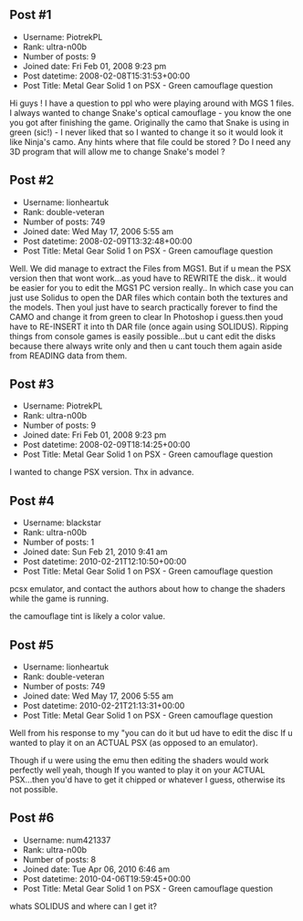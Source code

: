 ## Post #1
- Username: PiotrekPL
- Rank: ultra-n00b
- Number of posts: 9
- Joined date: Fri Feb 01, 2008 9:23 pm
- Post datetime: 2008-02-08T15:31:53+00:00
- Post Title: Metal Gear Solid 1 on PSX - Green camouflage question

Hi guys !
I have a question to ppl who were playing around with MGS 1 files. I always wanted to change Snake's optical camouflage - you know the one you got after finishing the game. Originally the camo that Snake is using in green (sic!) - I never liked that so I wanted to change it so it would look it like Ninja's camo. Any hints where that file could be stored ? Do I need any 3D program that will allow me to change Snake's model ?
## Post #2
- Username: lionheartuk
- Rank: double-veteran
- Number of posts: 749
- Joined date: Wed May 17, 2006 5:55 am
- Post datetime: 2008-02-09T13:32:48+00:00
- Post Title: Metal Gear Solid 1 on PSX - Green camouflage question

Well.
We did manage to extract the Files from MGS1.
But if u mean the PSX version then that wont work...as youd have to REWRITE the disk..
it would be easier for you to edit the MGS1 PC version really..
In which case you can just use Solidus to open the DAR files which contain both the textures and the models.
Then youl just have to search practically forever to find the CAMO and change it from green to clear In Photoshop i guess.then youd have to RE-INSERT it  into th DAR file (once again using SOLIDUS).
Ripping things from console games is easily possible...but u cant edit the disks because there always write only and then u cant touch them again aside from READING data from them.
## Post #3
- Username: PiotrekPL
- Rank: ultra-n00b
- Number of posts: 9
- Joined date: Fri Feb 01, 2008 9:23 pm
- Post datetime: 2008-02-09T18:14:25+00:00
- Post Title: Metal Gear Solid 1 on PSX - Green camouflage question

I wanted to change PSX version. Thx in advance.
## Post #4
- Username: blackstar
- Rank: ultra-n00b
- Number of posts: 1
- Joined date: Sun Feb 21, 2010 9:41 am
- Post datetime: 2010-02-21T12:10:50+00:00
- Post Title: Metal Gear Solid 1 on PSX - Green camouflage question

pcsx emulator, and contact the authors about how to change the shaders while the game is running.

the camouflage tint is likely a color value.
## Post #5
- Username: lionheartuk
- Rank: double-veteran
- Number of posts: 749
- Joined date: Wed May 17, 2006 5:55 am
- Post datetime: 2010-02-21T21:13:31+00:00
- Post Title: Metal Gear Solid 1 on PSX - Green camouflage question

Well from his response to my "you can do it but ud have to edit the disc If u wanted to play it on an ACTUAL PSX (as opposed to an emulator).

Though if u were using the emu then editing the shaders would work perfectly well yeah, though If you wanted to play it on your ACTUAL PSX...then you'd have to get it chipped or whatever I guess, otherwise its not possible.
## Post #6
- Username: num421337
- Rank: ultra-n00b
- Number of posts: 8
- Joined date: Tue Apr 06, 2010 6:46 am
- Post datetime: 2010-04-06T19:59:45+00:00
- Post Title: Metal Gear Solid 1 on PSX - Green camouflage question

whats SOLIDUS and where can I get it?
